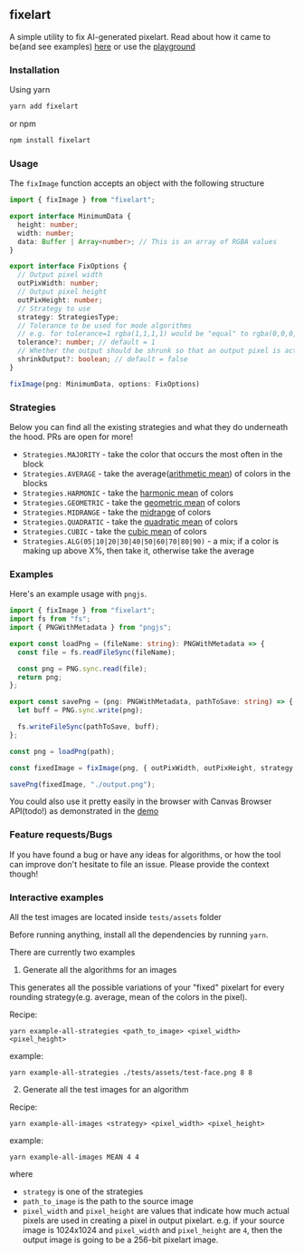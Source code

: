 ## fixelart

A simple utility to fix AI-generated pixelart. Read about how it came to be(and see examples) [here](https://szymon.codes/blog/fixing-ai-pixelart) or use the [playground](https:/szymon.codes/fixelart-playground)

### Installation

Using yarn

```ts
yarn add fixelart
```

or npm

```ts
npm install fixelart
```

### Usage

The `fixImage` function accepts an object with the following structure

```ts
import { fixImage } from "fixelart";

export interface MinimumData {
  height: number;
  width: number;
  data: Buffer | Array<number>; // This is an array of RGBA values
}

export interface FixOptions {
  // Output pixel width
  outPixWidth: number;
  // Output pixel height
  outPixHeight: number;
  // Strategy to use
  strategy: StrategiesType;
  // Tolerance to be used for mode algorithms
  // e.g. for tolerance=1 rgba(1,1,1,1) would be "equal" to rgba(0,0,0,0) and rgba(2,2,2,2)
  tolerance?: number; // default = 1
  // Whether the output should be shrunk so that an output pixel is actually a pixel
  shrinkOutput?: boolean; // default = false
}

fixImage(png: MinimumData, options: FixOptions)
```

### Strategies

Below you can find all the existing strategies and what they do underneath the hood. PRs are open for more!

- `Strategies.MAJORITY` - take the color that occurs the most often in the block
- `Strategies.AVERAGE` - take the average([arithmetic mean](https://en.wikipedia.org/wiki/Arithmetic_mean)) of colors in the blocks
- `Strategies.HARMONIC` - take the [harmonic mean](https://en.wikipedia.org/wiki/Harmonic_mean) of colors
- `Strategies.GEOMETRIC` - take the [geometric mean](https://en.wikipedia.org/wiki/Geometric_mean) of colors
- `Strategies.MIDRANGE` - take the [midrange](https://en.wikipedia.org/wiki/Mid-range) of colors
- `Strategies.QUADRATIC` - take the [quadratic mean](https://en.wikipedia.org/wiki/Root_mean_square) of colors
- `Strategies.CUBIC` - take the [cubic mean](https://en.wikipedia.org/wiki/Cubic_mean) of colors
- `Strategies.ALG(05|10|20|30|40|50|60|70|80|90)` - a mix; if a color is making up above X%, then take it, otherwise take the average

### Examples

Here's an example usage with `pngjs`.

```ts
import { fixImage } from "fixelart";
import fs from "fs";
import { PNGWithMetadata } from "pngjs";

export const loadPng = (fileName: string): PNGWithMetadata => {
  const file = fs.readFileSync(fileName);

  const png = PNG.sync.read(file);
  return png;
};

export const savePng = (png: PNGWithMetadata, pathToSave: string) => {
  let buff = PNG.sync.write(png);

  fs.writeFileSync(pathToSave, buff);
};

const png = loadPng(path);

const fixedImage = fixImage(png, { outPixWidth, outPixHeight, strategy });

savePng(fixedImage, "./output.png");
```

You could also use it pretty easily in the browser with Canvas Browser API(todo!) as demonstrated in the [demo](szymon.codes/fixelart-playground)

### Feature requests/Bugs

If you have found a bug or have any ideas for algorithms, or how the tool can improve don't hesitate to file an issue. Please provide the context though!

### Interactive examples

All the test images are located inside `tests/assets` folder

Before running anything, install all the dependencies by running `yarn`.

There are currently two examples

1. Generate all the algorithms for an images

This generates all the possible variations of your "fixed" pixelart for every rounding strategy(e.g. average, mean of the colors in the pixel).

Recipe:

```
yarn example-all-strategies <path_to_image> <pixel_width> <pixel_height>
```

example:

```
yarn example-all-strategies ./tests/assets/test-face.png 8 8
```

2. Generate all the test images for an algorithm

Recipe:

```
yarn example-all-images <strategy> <pixel_width> <pixel_height>
```

example:

```
yarn example-all-images MEAN 4 4
```

where

- `strategy` is one of the strategies
- `path_to_image` is the path to the source image
- `pixel_width` and `pixel_height` are values that indicate how much actual pixels are used in creating a pixel in output pixelart.
  e.g. if your source image is 1024x1024 and `pixel_width` and `pixel_height` are `4`, then the output image is going to be a 256-bit pixelart image.
